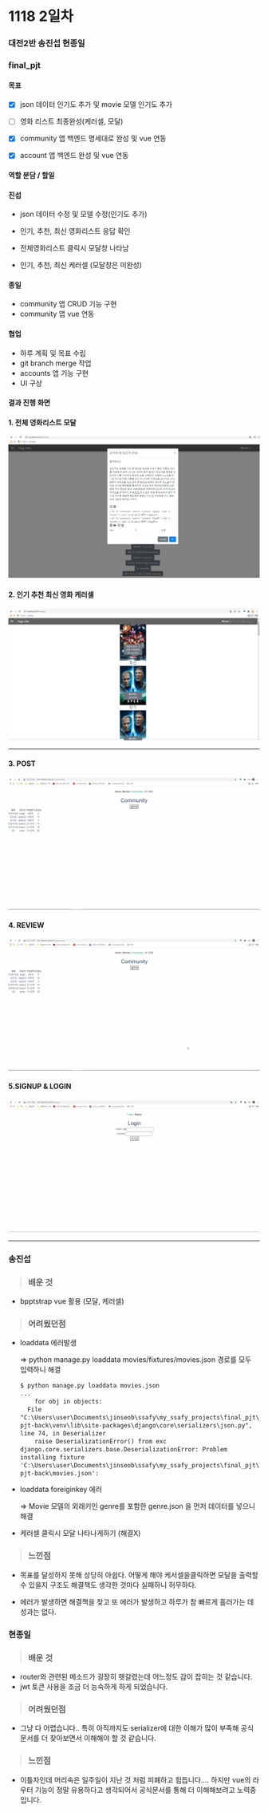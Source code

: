 # 1118 2일차

### 대전2반 송진섭 현종일 

### final_pjt

#### 목표

- [x] json 데이터 인기도 추가 및 movie 모델 인기도 추가
- [ ] 영화 리스트 최종완성(케러셀, 모달) 
- [x] community 앱 백엔드 명세대로 완성 및 vue 연동

- [x] account 앱 백엔드 완성 및 vue 연동



#### 역할 분담 / 할일

#### 진섭 

- json 데이터 수정 및 모델 수정(인기도 추가)  

- 인기, 추천, 최신 영화리스트 응답 확인

- 전체영화리스트 클릭시 모달창 나타남

- 인기, 추천, 최신 케러셀 (모달창은 미완성)

  

#### 종일 

- community 앱 CRUD 기능 구현
- community 앱 vue 연동



#### 협업

- 하루 계획 및 목표 수립
- git branch merge 작업
- accounts 앱 기능 구현
- UI 구상



#### 	결과 진행 화면

#### 1. 전체 영화리스트 모달

![](README_2.assets/modal.png)

#### 2. 인기 추천 최신 영화 케러셀

![](README_2.assets/carousel_old.png)



-----

#### 3. POST

![POST](README_2.assets/POST.gif)



#### 4. REVIEW

![REVIEW](README_2.assets/REVIEW.gif)



#### 5.SIGNUP & LOGIN

![SIGNUP&LOGIN](README_2.assets/SIGNUP&LOGIN.gif)

-----



### 송진섭

> ### 배운 것

- bpptstrap vue 활용 (모달, 케러셀)

> ### 어려웠던점

- loaddata 에러발생

  => python manage.py loaddata movies/fixtures/movies.json 경로를 모두 입력하니 해결
  
  ```vue
  $ python manage.py loaddata movies.json
  ...
      for obj in objects:
    File "C:\Users\user\Documents\jinseob\ssafy\my_ssafy_projects\final_pjt\final-pjt-back\venv\lib\site-packages\django\core\serializers\json.py", line 74, in Deserializer    
      raise DeserializationError() from exc
  django.core.serializers.base.DeserializationError: Problem installing fixture 'C:\Users\user\Documents\jinseob\ssafy\my_ssafy_projects\final_pjt\final-pjt-back\movies.json': 
  ```
  
- loaddata foreiginkey 에러

  => Movie 모델의 외래키인 genre를 포함한 genre.json 을 먼저 데이터를 넣으니 해결
  
- 케러셀 클릭시 모달 나타나게하기 (해결X)

  

> ### 느낀점

- 목표를 달성하지 못해 상당히 아쉽다. 어떻게 해야 케서셀을클릭하면 모달을 출력할 수 있을지 구조도 해결책도 생각한 것마다 실패하니 허무하다. 

- 에러가 발생하면 해결책을 찾고 또 에러가 발생하고 하루가 참 빠르게 흘러가는 데 성과는 없다.



### 현종일

> ### 배운 것

- router와 관련된 메소드가 굉장히 헷갈렸는데 어느정도 감이 잡히는 것 같습니다. 
- jwt 토큰 사용을 조금 더 능숙하게 하게 되었습니다.



> ### 어려웠던점

- 그냥 다 어렵습니다.. 특히 아직까지도 serializer에 대한 이해가 많이 부족해 공식 문서를 더 찾아보면서 이해해야 할 것 같습니다.

  

> ### 느낀점

- 이틀차인데 머리속은 일주일이 지난 것 처럼 피폐하고 힘듭니다.... 하지만 vue의 라우터 기능이 정말 유용하다고 생각되어서 공식문서를 통해 더 이해해보려고 노력중입니다.
